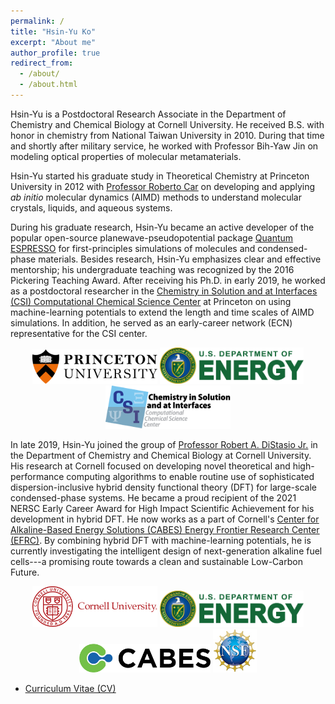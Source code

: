```yaml
---
permalink: /
title: "Hsin-Yu Ko"
excerpt: "About me"
author_profile: true
redirect_from: 
  - /about/
  - /about.html
---
```


<!-- Hsin-Yu (silent "H" to heal the "sin")  -->
Hsin-Yu
is a Postdoctoral Research Associate in the Department of Chemistry and Chemical Biology at Cornell University.
He received B.S. with honor in chemistry from National Taiwan University in 2010.
During that time and shortly after military service, he worked with Professor Bih-Yaw Jin on modeling optical properties of molecular metamaterials.


Hsin-Yu started his graduate study in Theoretical Chemistry at Princeton University in 2012 with 
<u><a href="https://chemistry.princeton.edu/faculty/car">Professor Roberto Car</a></u>
on developing and applying *ab initio* molecular dynamics (AIMD) methods to understand molecular crystals, liquids, and aqueous systems.
<!--His <u><a href="https://www.proquest.com/openview/9a48bd8eb750a56fc9a0e88c052819ec/1?pq-origsite=gscholar&cbl=18750&diss=y">Ph.D. thesis</a></u> 
focused on using first-principles methods to study the structural and thermal properties of molecular crystals and liquids.-->
During his graduate research, Hsin-Yu became an active developer of the popular open-source planewave-pseudopotential package 
<u><a href="http://www.quantum-espresso.org/">Quantum ESPRESSO</a></u> for first-principles simulations of molecules and condensed-phase materials.
Besides research, Hsin-Yu emphasizes clear and effective mentorship; his undergraduate teaching was recognized by the 2016 Pickering Teaching Award.
After receiving his Ph.D. in early 2019, he worked as a postdoctoral researcher in the
<u><a href="https://ccsc.princeton.edu/">Chemistry in Solution and at Interfaces (CSI) Computational Chemical Science Center</a></u> at Princeton on using machine-learning potentials to extend the length and time scales of AIMD simulations.
In addition, he served as an early-career network (ECN) representative for the CSI center.

<p align="center">
<img src='images/PU-300x82.png' width="200">
<img src='images/DOE_Logo.png' width="230">
<img src='images/CSI-logo-final.png' width="200">
<!-- <img src='https://ccsc.princeton.edu/wp-content/uploads/2019/04/PU-300x82.png' width="200"> -->
<!-- <img src='https://galligroup.uchicago.edu/images/sponsors/DOE_Logo.png' width="230"> -->
<!-- <img src='https://ccsc.princeton.edu/wp-content/uploads/2019/04/CSI-logo-final.png' width="200"> -->
</p>


In late 2019, Hsin-Yu joined the group of <u><a href="http://distasio.chem.cornell.edu/RAD.html">Professor Robert A. DiStasio Jr.</a></u>
in the Department of Chemistry and Chemical Biology at Cornell University.
His research at Cornell focused on developing novel theoretical and high-performance computing algorithms to enable routine use of sophisticated dispersion-inclusive hybrid density functional theory (DFT) for large-scale condensed-phase systems.
He became a proud recipient of the 2021 NERSC Early Career Award for High Impact Scientific Achievement for his development in hybrid DFT.
He now works as a part of Cornell's <u><a href="https://cabes.cornell.edu/">Center for Alkaline-Based Energy Solutions (CABES) Energy Frontier Research Center (EFRC)</a></u>.
By combining hybrid DFT with machine-learning potentials, he is currently investigating the intelligent design of next-generation alkaline fuel cells---a promising route towards a clean and sustainable Low-Carbon Future.

<p align="center">
<img src='images/CU_logo.svg' width="200">
<img src='images/DOE_Logo.png' width="230">
<img src='images/cabes_logo.png' width="210">
<img src='images/NSF_4-Color_bitmap_Logo_thumb.jpg' width="70">
<!-- <img src='https://brand.cornell.edu/assets/images/examples/trademarks/brand_registered.svg' width="200"> -->
<!-- <img src='https://galligroup.uchicago.edu/images/sponsors/DOE_Logo.png' width="230"> -->
<!-- <img src='https://www.nsf.gov/images/logos/NSF_4-Color_bitmap_Logo_thumb.jpg' width="70"> -->
</p>


- <u><a href="https://github.com/hsinyu-ko/hsinyu-ko.github.io/blob/master/_pages/hsinyu_CV_current_public.pdf">Curriculum Vitae (CV)</a></u>


<!-- ## More Information: -->
<!-- - <u><a href="https://orcid.org/0000-0003-1619-6514">ORCID</a></u> -->
